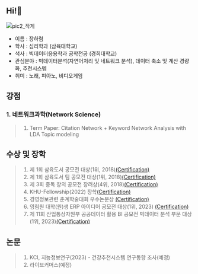 ## Hi!👋
![pic2_작게](https://github.com/CocoRoF/CocoRoF/assets/101104772/c0c3a900-8d68-40a1-bf00-0293c65b8bd1)

- 이름 : 장하렴 </br>
- 학사 : 심리학과 (삼육대학교) </br>
- 석사 : 빅데이터응용학과 공학전공 (경희대학교) </br>
- 관심분야 : 빅데이터분석(자연어처리 및 네트워크 분석), 데이터 축소 및 계산 경량화, 추천시스템
- 취미 : 노래, 피아노, 비디오게임

## 강점
### 1. 네트워크과학(Network Science)
> 1. Term Paper: Citation Network + Keyword Network Analysis with LDA Topic modeling </br>

## 수상 및 장학
> 1. 제 1회 삼육도서 공모전 대상(1위, 2018)[(Certification)]() <br>
> 2. 제 1회 삼육도서 팀 공모전 대상(1위, 2018)[(Certification)]() <br>
> 3. 제 3회 중독 창의 공모전 장려상(4위, 2018)[(Certification)]() <br>
> 4. KHU-Fellowship(2022) 장학[(Certification)]() <br>
> 5. 경영정보관련 춘계학술대회 우수논문상 [(Certification)](https://github.com/CocoRoF/CocoRoF/blob/main/ImageFile/경영정보관련학회_우수논문상.jpg?raw=true)<br>
> 6. 영림원 대학(원)생 ERP 아이디어 공모전 대상(1위, 2023) [(Certification)](https://github.com/CocoRoF/CocoRoF/blob/main/ImageFile/영림원ERP공모전_대상.jpg?raw=true)<br>
> 7. 제 11회 산업통상자원부 공공데이터 활용 BI 공모전 빅데이터 분석 부문 대상(1위, 2023)[(Certification)]()

## 논문
> 1. KCI, 지능정보연구(2023) - 건강추천시스템 연구동향 조사(예정) </br>
> 2. 라이브커머스(예정)

